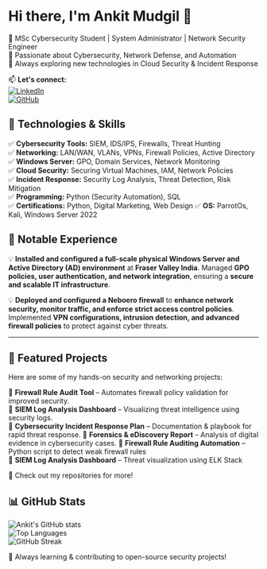 # Hi there, I'm Ankit Mudgil 👋  

🔹 MSc Cybersecurity Student | System Administrator | Network Security Engineer  
🔹 Passionate about Cybersecurity, Network Defense, and Automation  
🔹 Always exploring new technologies in Cloud Security & Incident Response  

📫 **Let's connect:**  
[![LinkedIn](https://img.shields.io/badge/LinkedIn-blue?style=for-the-badge&logo=linkedin)](https://www.linkedin.com/in/mudgil-ankit/)  
[![GitHub](https://img.shields.io/badge/GitHub-black?style=for-the-badge&logo=github)](https://github.com/Mudgil-A)  

## 🔧 Technologies & Skills
✅ **Cybersecurity Tools:** SIEM, IDS/IPS, Firewalls, Threat Hunting  
✅ **Networking:** LAN/WAN, VLANs, VPNs, Firewall Policies, Active Directory  
✅ **Windows Server:** GPO, Domain Services, Network Monitoring  
✅ **Cloud Security:** Securing Virtual Machines, IAM, Network Policies  
✅ **Incident Response:** Security Log Analysis, Threat Detection, Risk Mitigation  
✅ **Programming:** Python (Security Automation), SQL  
✅ **Certifications:** Python, Digital Marketing, Web Design
✅ **OS:** ParrotOs, Kali, Windows Server 2022  

## 📌 Notable Experience  
💡 **Installed and configured a full-scale physical Windows Server and Active Directory (AD) environment** at **Fraser Valley India**. Managed **GPO policies, user authentication, and network integration**, ensuring a **secure and scalable IT infrastructure**.  

💡 **Deployed and configured a Neboero firewall** to **enhance network security, monitor traffic, and enforce strict access control policies**. Implemented **VPN configurations, intrusion detection, and advanced firewall policies** to protect against cyber threats.  

---

## 📌 Featured Projects  
Here are some of my hands-on security and networking projects:  

🔹 **Firewall Rule Audit Tool** – Automates firewall policy validation for improved security.  
🔹 **SIEM Log Analysis Dashboard** – Visualizing threat intelligence using security logs.  
🔹 **Cybersecurity Incident Response Plan** – Documentation & playbook for rapid threat response.
🔹 **Forensics & eDiscovery Report** – Analysis of digital evidence in cybersecurity cases.
🔹 **Firewall Rule Auditing Automation** – Python script to detect weak firewall rules  
🔹 **SIEM Log Analysis Dashboard** – Threat visualization using ELK Stack  

📍 Check out my repositories for more!  


## 📊 GitHub Stats  
![Ankit's GitHub stats](https://github-readme-stats.vercel.app/api?username=Mudgil-A&show_icons=true&theme=dark)  
![Top Languages](https://github-readme-stats.vercel.app/api/top-langs/?username=Mudgil-A&layout=compact&theme=dark)  
![GitHub Streak](https://github-readme-streak-stats.herokuapp.com/?user=Mudgil-A&theme=dark)  

🚀 Always learning & contributing to open-source security projects!  
